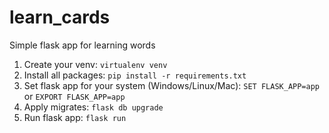 # learn_cards
Simple flask app for learning words


1. Create your venv: ```virtualenv venv```
2. Install all packages: ```pip install -r requirements.txt```
3. Set flask app for your system (Windows/Linux/Mac): ```SET FLASK_APP=app``` or ```EXPORT FLASK_APP=app```
4. Apply migrates: ```flask db upgrade```
5. Run flask app: ```flask run```
